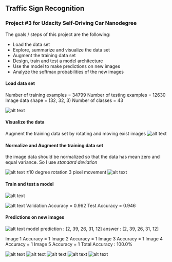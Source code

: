 
## Traffic Sign Recognition

### Project #3 for Udacity Self-Driving Car Nanodegree
The goals / steps of this project are the following:

* Load the data set
* Explore, summarize and visualize the data set
* Augment the training data set 
* Design, train and test a model architecture
* Use the model to make predictions on new images
* Analyze the softmax probabilities of the new images




#### Load data set
Number of training examples = 34799
Number of testing examples = 12630
Image data shape = (32, 32, 3)
Number of classes = 43

![alt text](./examples/1_.png)

#### Visualize the data
Augment the training data set by rotating and moving exist images
![alt text](./examples/2_barh1.png)

#### Normalize and Augment the training data set 
the image data should be normalized so that the data has mean zero and equal variance. So I use *standard deviation* 

![alt text](./examples/2-1.png)
±10 degree rotation
3 pixel movement
![alt text](./examples/3_barh2.png)

#### Train and test a model

![alt text](./examples/vggnet.png)

![alt text](./examples/4_accuracy.png)
Validation Accuracy = 0.962
Test Accuracy = 0.946
#### Predictions on new images

![alt text](./examples/5_new.png)
model prediction : [2, 39, 26, 31, 12]
answer     : [2, 39, 26, 31, 12]

Image 1 Accuracy = 1
Image 2 Accuracy = 1
Image 3 Accuracy = 1
Image 4 Accuracy = 1
Image 5 Accuracy = 1
Total Accuracy : 100.0%

![alt text](./examples/6_result1.png)
![alt text](./examples/6_result2.png)
![alt text](./examples/6_result3.png)
![alt text](./examples/6_result.png)
![alt text](./examples/6_result4.png)



